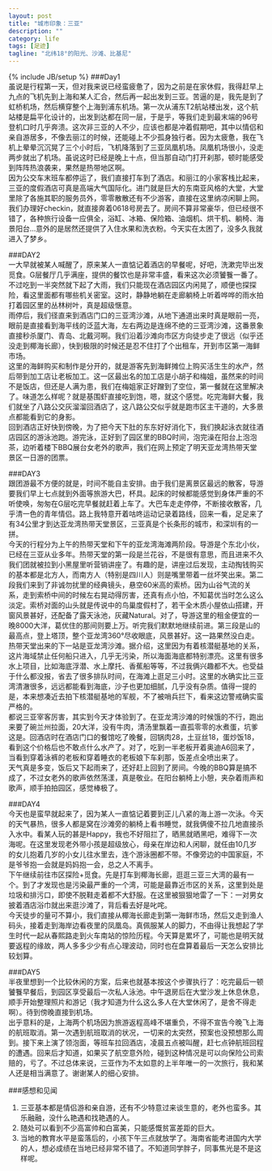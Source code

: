 ```yaml
---
layout: post
title: "城市印象：三亚"
description: ""
category: life
tags: [足迹]
tagline: "北纬18°的阳光、沙滩、比基尼"
---
```

{% include JB/setup %}
###Day1  
虽说是行程第一天，但对我来说已经蛮疲惫了，因为之前是在家休假，我得赶早上九点的飞机先到上海和某人汇合，然后再一起出发到三亚。苦逼的是，我先是到了虹桥机场，然后横穿整个上海到浦东机场。第一次从浦东T2航站楼出发，这个航站楼是扁平化设计的，出发到达都在同一层，于是乎，等我们走到最末端的96号登机口时几乎奔溃。这次非三亚的人不少，应该也都是冲着假期吧，其中以情侣和亲自游居多，不像去丽江的时候，还能碰上不少孤身独行者。因为太疲惫，我在飞机上晕晕沉沉晃了三个小时后，飞机降落到了三亚凤凰机场。凤凰机场很小，没走两步就出了机场。虽说这时已经是晚上十点，但当那自动门打开刹那，顿时能感受到阵阵热浪袭来，果然是热带地区啊。  
因为公交车末班车都停运了，我们直接打车到了酒店。和丽江的小家客栈比起来，三亚的度假酒店可真是高端大气国际化。进门就是巨大的东南亚风格的大堂，大堂里除了各施其职的服务员外，零零散散还有不少游客，直接在这里纳凉闲聊上网。我们办理好checkin，就直接奔着0618号房去了。房间不算非常豪华，但已经很不错了，各种旅行设备一应俱全，浴缸、冰箱、保险箱、油烟机、烘干机、躺椅、海景阳台...意外的是居然还提供了入住水果和洗衣粉。今天实在太困了，没多久我就进入了梦乡。  
  
###DAY2  
一大早就被某人喊醒了，原来某人一直惦记着酒店的早餐呢，好吧，洗漱完毕出发觅食。G层餐厅几乎满座，提供的餐饮也是非常丰盛，看来这次必须饕餮一番了。不过吃到一半突然就下起了大雨，我们只能现在酒店园区内闲晃了，顺便也探探险，看这里面都有哪些机关密室。这时，静静地躺在走廊躺椅上听着哗哗的雨水拍打着园区里的丛林树叶，真是超级惬意。  
雨停后，我们径直来到酒店门口的三亚湾沙滩，从地下通道出来时真是眼前一亮，眼前是直接看到海平线的泛蓝大海，左右两边是连绵不绝的三亚湾沙滩，这番景象直接秒杀厦门、青岛、北戴河啊。我们沿着沙滩向市区方向徒步走了很远（似乎还没走到椰海长廊），快到极限的时候还是忍不住打了个出租车，开到市区第一海鲜市场。  
这里的海鲜购买和制作是分开的，就是游客先到海鲜摊位上购买活生生的水产，然后带到加工店让老板加工。这一区最出名的加工店是小胡子和梅姐，虽然来的时间不是饭店，但还是人满为患，我们在梅姐家正好蹭到了空位，第一餐就在这里解决了。味道怎么样呢？就是基围虾直接吃到饱，嗯，就这个感觉。吃完海鲜大餐，我们就坐了八路公交灰溜溜回酒店了，这八路公交似乎就是跑市区主干道的，大多景点都能看到它的身影。  
回到酒店正好快到傍晚，为了把今天下肚的东东好好消化下，我们换起泳衣就往酒店园区的游泳池跑。游完泳，正好到了园区里的BBQ时间，泡完澡在阳台上泡泡茶，边听着楼下BBQ展台女老外的歌声，我们在网上预定了明天亚龙湾热带天堂景区一日游的团票。  
  
###DAY3  
跟团游最不方便的就是，时间不能自主安排。由于我们是离景区最远的散客，导游要我们早上七点就到外面等旅游大巴，杯具。起床的时候都能感觉到身体严重的不听使唤，匆匆在G层吃完早餐就赶着上车了。大巴车走走停停，不断接收散客，几乎清一色的青年情侣。路上我特意开着咕咚运动记录着路线，回来一看，足足来了有34公里才到达亚龙湾热带天堂景区，三亚真是个长条形的城市，和深圳有的一拼。  
今天的行程分为上午的热带天堂和下午的亚龙湾海滩两阶段。导游是个东北小伙，已经在三亚从业多年。热带天堂的第一段是兰花谷，不是很有意思，而且进来不久我们团就被拉到小黑屋里听营销讲座了。有趣的是，讲座过后发现，主动掏钱购买的基本都是北方人，而南方人（特别是四川人）则是嘴里带着一丝坏笑出来。第二段我们来到了非诚勿扰里的经典镜头，悬空60米高的索桥。因为山谷气流的关系，走到索桥中间的时候左右晃动得厉害，还真有点小怕，不知葛优当时怎么这么淡定。索桥对面的山头就是传说中的鸟巢度假村了，若干全木质小屋依山搭建，开窗风景甚好，还配备了露天泳池，灰藏Natural。对了，导游这里的租金便宜的一晚8000大洋，葛优住的那间则要上万。听完我们默默地继续前进。第三段是山的最高点，登上塔顶，整个亚龙湾360°尽收眼底，风景甚好。这一路果然没白走。  
热带天堂出来的下一站是亚龙湾沙滩。据介绍，这里因为有着核潜艇基地的关系，这片海域禁止任何船只进入，几乎无污染，所以海面海底都特别漂亮。这里有很多水上项目，比如海底浮潜、水上摩托、香蕉船等等，不过我俩兴趣都不大。也受益于什么都没报，省去了很多排队时间，在海滩上逛足三小时。这里的水确实比三亚湾清澈很多，远远都能看到海底，沙子也更加细腻，几乎没有杂质。值得一提的是，本来想凑近去拍下核潜艇基地的军舰，不了被哨兵拦下，看来这边警戒确实蛮严格的。  
都说三亚宰客厉害，其实到今天才体验到了。在亚龙湾沙滩的时候饿的不行，跑出来要了碗兰州拉面，20大洋，没有牛肉，清汤里飘着一直孤零零的水煮蛋，坑爹这是。回酒店时在酒店门口的餐馆吃了晚餐，回锅肉28，土豆丝18，蛋炒饭18，看到这个价格后也不敢点什么水产了。对了，吃到一半老板开着奥迪A6回来了，当看到穿着泳裤的老板和穿着睡衣的老板娘下车刹那，饭差点全喷出来了。  
天气真是多变，饭后又下起雨来了，还好赶上回到了房间。今晚的BBQ算是搞不成了，不过女老外的歌声依然荡漾，真是敬业。在阳台躺椅上小憩，夹杂着雨声和歌声，顺手拍拍园区，感觉棒极了。  
  
###DAY4  
今天也是蛮早就起来了，因为某人一直惦记着要到正儿八紧的海上游一次泳。今天的天气暴热，很多人都是窝在沙滩旁的躺椅上看书睡觉，就我俩傻不拉几地直接杀入水中。看某人玩的甚是Happy，我也不好阻拦了，晒黑就晒黑吧，难得下一次海呢。在这里发现老外带小孩是超级放心，母亲在岸边和人闲聊，就任由10几岁的女儿抱着几岁的小女儿往水里去，连个游泳圈都不带。不像旁边的中国家庭，不是爷爷抱一会就是妈妈抱一会，总之人不离手。  
下午继续前往市区探险+觅食。先是打车到椰海长廊，逛逛三亚三大湾的最有一个。到了才发现也是污染最严重的一个湾，可能是最靠近市区的关系，这里到处是垃圾和排污口，即使不脱鞋走着都不大舒服。在这里被狠狠地雷了一下：一对男女披着酒店浴巾就出来逛沙滩了，背后看去好是叱咤。  
今天徒步的量可不算小，我们直接从椰海长廊走到第一海鲜市场，然后又走到渔人码头，接着走到海岸边看夜里的凤凰岛。真佩服某人的脚力，不由得让我想起了学生时代一起从春熙路走到火车南站的惊险历程。今天算是累坏了，可能也是明天就要返程的缘故，两人多多少少有点心理波动，同时也在盘算着最后一天怎么安排比较划算。  
  
###DAY5  
半夜里想到一个比较休闲的方案，后来也就基本按这个步骤执行了：吃完最后一顿饕餮早餐后，到园区享受最后一次私人泳池。中午退房后在大堂沙发上休息休息，顺手开始整理照片和游记（我才知道为什么这么多人在大堂休闲了，是舍不得走啊）。待到傍晚直接到机场。  
出乎意料的是，上海两个机场因为旅游返程高峰不堪重负，不得不宣告今晚飞上海的航班取消。第一次遇到航班取消的状况，一切来的太突然，预案也没预想那么周到。接下来上演了领泡面，等班车拉回酒店，凌晨五点被叫醒，赶七点钟航班回程的遭遇。回来后才知道，如果买了航空意外险，碰到这种情况是可以向保险公司索赔的，亏了。不过总体来说，三亚作为不太如意的上半年唯一的一次旅行，我和某人还是相当满意了。谢谢某人的细心安排。  
  
###感想和见闻  
1. 三亚基本都是情侣游和亲自游，还有不少特意过来谈生意的，老外也蛮多。其乐融融，没什么艳遇和找艳遇的人。
2. 随处可以看到不少高富帅和白富美，只能感慨贫富差距的巨大。
3. 当地的教育水平是蛮落后的，小孩下午三点就放学了。海南省能考进国内大学的人，想必成绩在当地已经非常不错了。不知道同学胖子，同事焦光是不是这样呢。
  
